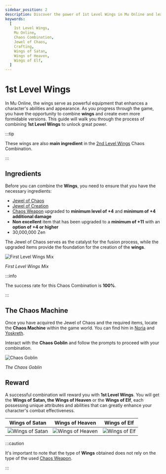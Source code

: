 ```yaml
---
sidebar_position: 2
description: Discover the power of 1st Level Wings in Mu Online and learn how to combine these formidable wings using the Chaos Combination system. Unveil the ingredients, strategies for success, and the unique rewards, including Wings of Satan, Wings of Heaven, or Wings of Elf.
keywords:
  [
    1st Level Wings,
    Mu Online,
    Chaos Combination,
    Jewel of Chaos,
    Crafting,
    Wings of Satan,
    Wings of Heaven,
    Wings of Elf,
  ]
---
```


# 1st Level Wings

In Mu Online, the wings serve as powerful equipment that enhances a character's abilities and appearance. As you progress through the game, you have the opportunity to combine **wings** and create even more formidable versions. This guide will walk you through the process of combining **1st Level Wings** to unlock great power.

:::tip

These wings are also **main ingredient** in the [2nd Level Wings](/crafting/wings/second-level-wings) Chaos Combination.

:::

## Ingredients

Before you can combine the **Wings**, you need to ensure that you have the necessary ingredients:

- [Jewel of Chaos](/items/jewels/regular-jewels/jewel-of-chaos)
- [Jewel of Creation](/items/jewels/regular-jewels/jewel-of-creation)
- [Chaos Weapon](/crafting/wings/chaos-weapon) upgraded to **minimum level of +4** and **minimum of +4 additional damage**
- **Non excellent** item that has been upgraded to a **minimum of +11** with an **option of +4 or higher**
- 30,000,000 Zen

The Jewel of Chaos serves as the catalyst for the fusion process, while the upgraded items provide the foundation for the creation of the **wings**.

![First Level Wings Mix](/img/crafting/first-level-wings.png)

_First Level Wings Mix_

:::info

The success rate for this Chaos Combination is **100%**.

:::

## The Chaos Machine

Once you have acquired the Jewel of Chaos and the required items, locate the **Chaos Machine** within the game world. You can find him in [Noria](/maps/noria) and [Yoskreth](/maps/yoskreth).

Interact with the **Chaos Goblin** and follow the prompts to proceed with your combination.

![Chaos Goblin](/img/crafting/chaos-goblin.png)

_The Chaos Goblin_

## Reward

A successful combination will reward you with **1st Level Wings**. You will get the **Wings of Satan, the Wings of Heaven** or the **Wings of Elf**, each possessing unique attributes and abilities that can greatly enhance your character's combat effectiveness.

|                     Wings of Satan                     |                     Wings of Heaven                      |                    Wings of Elf                    |
| :----------------------------------------------------: | :------------------------------------------------------: | :------------------------------------------------: |
| ![Wings of Satan](/img/items/wings/wings-of-satan.png) | ![Wings of Heaven](/img/items/wings/wings-of-heaven.png) | ![Wings of Elf](/img/items/wings/wings-of-elf.png) |

:::caution

It's important to note that the type of **Wings** obtained does not rely on the type of the used [Chaos Weapon](/crafting/wings/chaos-weapon).

:::
